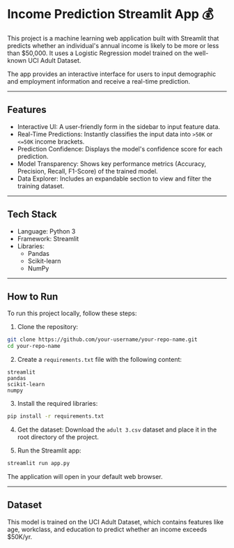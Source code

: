 # Income Prediction Streamlit App 💰

This project is a machine learning web application built with Streamlit that predicts whether an individual's annual income is likely to be more or less than $50,000. It uses a Logistic Regression model trained on the well-known UCI Adult Dataset.

The app provides an interactive interface for users to input demographic and employment information and receive a real-time prediction.

-----

## Features

  - Interactive UI: A user-friendly form in the sidebar to input feature data.
  - Real-Time Predictions: Instantly classifies the input data into `>50K` or `<=50K` income brackets.
  - Prediction Confidence: Displays the model's confidence score for each prediction.
  - Model Transparency: Shows key performance metrics (Accuracy, Precision, Recall, F1-Score) of the trained model.
  - Data Explorer: Includes an expandable section to view and filter the training dataset.

-----

## Tech Stack

  - Language: Python 3
  - Framework: Streamlit
  - Libraries:
      - Pandas
      - Scikit-learn
      - NumPy

-----

## How to Run

To run this project locally, follow these steps:

1. Clone the repository:

```bash
git clone https://github.com/your-username/your-repo-name.git
cd your-repo-name
```

2. Create a `requirements.txt` file with the following content:

```
streamlit
pandas
scikit-learn
numpy
```

3. Install the required libraries:

```bash
pip install -r requirements.txt
```

4. Get the dataset:
Download the `adult 3.csv` dataset and place it in the root directory of the project.

5. Run the Streamlit app:

```bash
streamlit run app.py
```

The application will open in your default web browser.

-----

## Dataset

This model is trained on the UCI Adult Dataset, which contains features like age, workclass, and education to predict whether an income exceeds $50K/yr.
